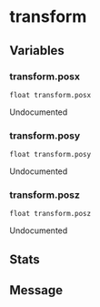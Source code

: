 # transform
## Variables
### transform.posx
`float transform.posx`

Undocumented
### transform.posy
`float transform.posy`

Undocumented
### transform.posz
`float transform.posz`

Undocumented
## Stats
## Message

